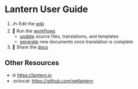 # Lantern User Guide
1. ✍️ Edit the [wiki](https://github.com/getlantern/guide/wiki)
2. 🏃 Run the [workflows](https://github.com/getlantern/guide/actions)
    - [update](https://github.com/getlantern/guide/actions/workflows/update.yml) source files, translations, and templates
    - [generate](https://github.com/getlantern/guide/actions/workflows/generate.yml) new documents once translation is complete
4. 📖 Share the [docs](https://github.com/getlantern/guide/tree/main/docs/output)

## Other Resources
- 🌐 https://lantern.io
- :octocat: https://github.com/getlantern

